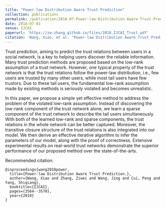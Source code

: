```yaml
---
title: "Power-law Distribution Aware Trust Prediction"
collection: publications
permalink: /publication/2018-07-Power-law-Distribution-Aware-Trust-Prediction
date: 2018-07-01
venue: IJCAI
paperurl: 'https://zw-zhang.github.io/files/2018_IJCAI_Trust.pdf'
citation: 'Wang, Xiao, et al. "Power-law Distribution Aware Trust Prediction." IJCAI. 2018.'
---
```


Trust prediction, aiming to predict the trust relations
between users in a social network, is a key
to helping users discover the reliable information.
Many trust prediction methods are proposed based
on the low-rank assumption of a trust network.
However, one typical property of the trust network
is that the trust relations follow the power-law distribution,
i.e., few users are trusted by many other
users, while most tail users have few trustors. Due
to these tail users, the fundamental low-rank assumption
made by existing methods is seriously violated
and becomes unrealistic. 

In this paper, we
propose a simple yet effective method to address
the problem of the violated low-rank assumption.
Instead of discovering the low-rank component of
the trust network alone, we learn a sparse component
of the trust network to describe the tail users
simultaneously. With both of the learned low-rank
and sparse components, the trust relations in the
whole network can be better captured. Moreover,
the transitive closure structure of the trust relations
is also integrated into our model. We then derive an
effective iterative algorithm to infer the parameters
of our model, along with the proof of correctness.
Extensive experimental results on real-world trust
networks demonstrate the superior performance of
our proposed method over the state-of-the-arts.

Recommended citation: 
```
@inproceedings{wang2018power,
  title={Power-law Distribution Aware Trust Prediction.},
  author={Wang, Xiao and Zhang, Ziwei and Wang, Jing and Cui, Peng and Yang, Shiqiang},
  booktitle={IJCAI},
  pages={3564--3570},
  year={2018}
}
```